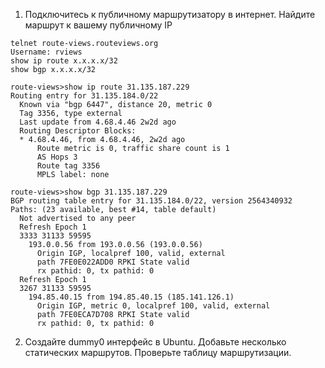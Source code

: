 1. Подключитесь к публичному маршрутизатору в интернет. Найдите маршрут к вашему публичному IP
```
telnet route-views.routeviews.org
Username: rviews
show ip route x.x.x.x/32
show bgp x.x.x.x/32
```

```
route-views>show ip route 31.135.187.229
Routing entry for 31.135.184.0/22
  Known via "bgp 6447", distance 20, metric 0
  Tag 3356, type external
  Last update from 4.68.4.46 2w2d ago
  Routing Descriptor Blocks:
  * 4.68.4.46, from 4.68.4.46, 2w2d ago
      Route metric is 0, traffic share count is 1
      AS Hops 3
      Route tag 3356
      MPLS label: none
```

```
route-views>show bgp 31.135.187.229
BGP routing table entry for 31.135.184.0/22, version 2564340932
Paths: (23 available, best #14, table default)
  Not advertised to any peer
  Refresh Epoch 1
  3333 31133 59595
    193.0.0.56 from 193.0.0.56 (193.0.0.56)
      Origin IGP, localpref 100, valid, external
      path 7FE0E022ADD0 RPKI State valid
      rx pathid: 0, tx pathid: 0
  Refresh Epoch 1
  3267 31133 59595
    194.85.40.15 from 194.85.40.15 (185.141.126.1)
      Origin IGP, metric 0, localpref 100, valid, external
      path 7FE0ECA7D708 RPKI State valid
      rx pathid: 0, tx pathid: 0
```

2. Создайте dummy0 интерфейс в Ubuntu. Добавьте несколько статических маршрутов. Проверьте таблицу маршрутизации.


